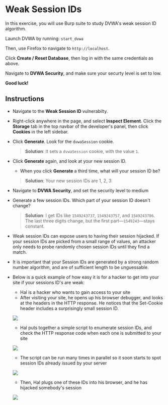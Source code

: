 # Weak Session IDs
In this exercise, you will use Burp suite to study DVWA's weak session ID algorithm.

Launch DVWA by running: `start_dvwa`

Then, use Firefox to navigate to `http://localhost`.

Click **Create / Reset Database**, then log in with the same credentials as above.

Navigate to **DVWA Security**, and make sure your securty level is set to low.

**Good luck!**

## Instructions
- Navigate to the **Weak Session ID** vulnerabilty.

- Right-click anywhere in the page, and select **Inspect Element**. Click the **Storage** tab in the top navbar of the developer's panel, then click **Cookies** in the left sidebar.

- Click **Generate**. Look for the `dvwaSession` cookie.
  > **Solution**: It sets a `dvwaSession` cookie, with the value `1`.

- Click **Generate** again, and look at your new session ID. 
  - When you click **Generate** a third time, what will your session ID be?
  > **Solution**: Your new session IDs are 1, 2, 3.

- Navigate to **DVWA Security**, and set the security level to medium

- Generate a few session IDs. Which part of your session ID doesn't change?
  > **Solution**: I get IDs like `1549243737`, `1549243757`, and `1549243786`. The last three digits change, but the first part—`1549243`—stays constant.

- Weak session IDs can expose users to having their session hijacked. If your session IDs are picked from a small range of values, an attacker only needs to probe randomly chosen session IDs until they find a match.

- It is important that your Session IDs are generated by a strong random number algorithm, and are of sufficient length to be unguessable. 

- Below is a quick example of how easy it is for a hacker to get into your site if your sessions ID's are weak:

  - Hal is a hacker who wants to gain access to your site
  - After visiting your site, he opens up his browser debugger, and looks at the headers in the HTTP response. He notices that the Set-Cookie header includes a surprisingly small session ID.
  
  ![](https://github.com/coding-boot-camp/Cybersecurity-Lesson-Plans/blob/Instructional/1-Lesson-Plans/Unit-Web-Development/2/Images/view-session-id.png)
  
  - Hal puts together a simple script to enumerate session IDs, and check the HTTP response code when each one is submitted to your site
  
   ![](https://github.com/coding-boot-camp/Cybersecurity-Lesson-Plans/blob/Instructional/1-Lesson-Plans/Unit-Web-Development/2/Images/hack-code.png)
  
  - The script can be run many times in parallel so it soon starts to spot session IDs already issued by your server
  
   ![](https://github.com/coding-boot-camp/Cybersecurity-Lesson-Plans/blob/Instructional/1-Lesson-Plans/Unit-Web-Development/2/Images/found-session.png)
  
  - Then, Hal plugs one of these IDs into his browser, and he has hijacked somebody's session
  
   ![](https://github.com/coding-boot-camp/Cybersecurity-Lesson-Plans/blob/Instructional/1-Lesson-Plans/Unit-Web-Development/2/Images/plug-in-session-id.png)
